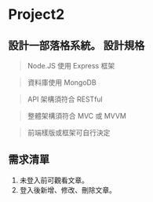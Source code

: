 Project2
==================
設計一部落格系統。
設計規格
----------------
> Node.JS 使用 Express 框架

> 資料庫使用 MongoDB

> API 架構須符合 RESTful

> 整體架構須符合 MVC 或 MVVM

> 前端樣版或框架可自行決定

需求清單
----------------
1. 未登入前可觀看文章。
2. 登入後新增、修改、刪除文章。
